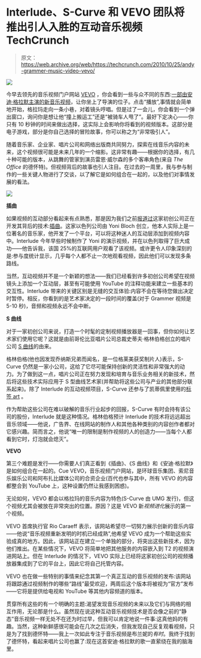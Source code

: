 # Interlude、S-Curve 和 VEVO 团队将推出引人入胜的互动音乐视频 TechCrunch

> 原文：<https://web.archive.org/web/https://techcrunch.com/2010/10/25/andy-grammer-music-video-vevo/>

![](img/81f04a30c4e6f1b8ec01f6166c57177a.png)

今早去领先的音乐视频门户网站 [VEVO](https://web.archive.org/web/20221005115925/http://www.vevo.com/) ，你会看到一些与众不同的东西:[一部由安迪·格拉默主演的新音乐视频](https://web.archive.org/web/20221005115925/http://vevo.com/videoevolved/andy-grammer/keep-your-head/)，让你坐上了导演的位子。点击“播放”,事情就会简单地开始，格拉玛走向一条小巷，对着镜头哼唱。但是过了一会儿，你会看到一个弹出窗口，询问你是想让他“撞上搬运工”还是“被骑车人甩了”。最好下定决心——你只有 10 秒钟的时间来做出选择，这实际上会影响你将看到的视频版本。这部分是电子游戏，部分是你自己选择的冒险故事，你可以称之为“非常吸引人”。

随着音乐家、企业家、唱片公司和网络出版商共同努力，探索在线音乐内容的未来，这个视频很可能是未来几年的一个缩影。这非常有趣——根据你的选择，有几十种可能的版本，从跳舞的管家到演员雷恩·威尔森的多个客串角色(来自 *The Office* 的德怀特)。但视频背后的故事也引人注目。在过去的一周里，我与参与制作的一些关键人物进行了交谈，以了解它是如何组合在一起的，以及他们对事情发展的看法。

![](img/9e6b1b85febeee62b4734581e111c832.png)

**插曲**

如果视频的互动部分看起来有点熟悉，那是因为我们之前[报道过](https://web.archive.org/web/20221005115925/https://beta.techcrunch.com/2010/05/04/interlude/)这家初创公司正在开发其背后的技术:[插曲](https://web.archive.org/web/20221005115925/http://www.interlude.fm/)。这家以色列公司由 Yoni Bloch 创立，他本人实际上是一位著名的音乐家，他开发了一个平台，可以将这种迷人的互动层添加到视频内容中。Interlude 今年早些时候制作了 Yoni 的演示视频，并在以色列取得了巨大成功——他告诉我，该国 25%的互联网用户观看了该视频。或许更令人印象深刻的是:参与度统计显示，几乎每个人都不止一次地观看视频，因此他们可以发现多条路线。

当然，互动视频并不是一个新颖的想法——我们已经看到许多初创公司希望在视频镜头上添加一个互动层，甚至有可能使用 YouTube 的注释功能来建立一些基本的交互性。Interlude 带来的关键区别是无缝的交互体验:内容不会在等待您做出决定时暂停。相反，你看到的是艺术家决定的一段时间的覆盖(对于 Grammer 视频是 5-10 秒)，音频和视频永远不会中断。

**S 曲线**

对于一家初创公司来说，打造一个时髦的定制视频播放器是一回事，但你如何让艺术家们使用它呢？这就是由前哥伦比亚唱片公司总裁史蒂夫·格林伯格创立的唱片公司 [S 曲线](https://web.archive.org/web/20221005115925/http://s-curverecords.com/home/)的由来。

格林伯格(他也因发现乔纳斯兄弟而闻名，是一位格莱美获奖制片人)表示，S-Curve 仍然是一家小公司，这给了它尽可能保持创新的灵活性和非常强大的动力。为了做到这一点，唱片公司正在努力发现和培育与音乐业务相关的新技术，然后将这些技术实际应用于 S 型曲线艺术家(并帮助将这些公司与产业的其他部分联系起来)。除了 Interlude 的互动视频项目，S-Curve 还参与了凯蒂佩里使用的[标签 art](https://web.archive.org/web/20221005115925/http://www.hashtagart.com/) 。

作为帮助这些公司在难以破解的音乐行业起步的回报，S-Curve 有时会持有该公司的股份，Interlude 就是这种情况。格林伯格预计 Interlude 的技术将远远超出音乐领域——他说，广告界、在线网站的制作人和其他各种类别的内容创作者都对它感兴趣。简而言之，他说“唯一的限制是制作视频的人的创造力——当每个人都看到它时，灯泡就会熄灭”。

**VEVO**

第三个难题是发行——你需要人们真正看到《插曲》、《S 曲线》和《安迪·格拉默》是如何组合在一起的。Cue VEVO，音乐视频门户网站，是环球音乐集团、索尼音乐娱乐公司和阿布扎比媒体公司的合资企业(百代也参与其中，所有 VEVO 的内容都整合到 YouTube 上，这种设置仍然让我感到困惑)。

无论如何，VEVO 都会以格拉玛的音乐内容为特色(S-Curve 由 UMG 发行)，但这个视频尤其会被放在非常突出的位置。原因？这是 VEVO 新*视频进化*展示的第一个视频。

VEVO 首席执行官 Rio Caraeff 表示，该网站希望尽一切努力展示创新的音乐内容——他说“音乐视频重新发明的时机已经成熟”,他希望 VEVO 成为一个帮助这些实验成真的地方。因此，该网站正在建立一个单独的部分，将突出这些新技术，因为他们推出。在某些情况下，VEVO 将简单地把其他服务的内容嵌入到 T2 的视频演进网站上。但在 Interlude 的情况下，VEVO 实际上已经将这家初创公司的视频播放器集成到了它的平台上，因此它将自己托管内容。

VEVO 也在做一些特别的事情来纪念其第一个真正互动的音乐视频的发布:该网站将跟踪通过视频制作的哪些“路线”最受欢迎，两周后这个版本将被视为“官方”发布——它将是提供给电视和 YouTube 等其他内容频道的版本。

贯穿所有这些的有一个明确的主题:渴望发现音乐视频的未来以及它们与网络的相互作用，无论那是什么。虽然现在说这种互动音乐视频技术是否会像之前的“静态”音乐视频一样无处不在还为时过早，但我可以肯定地说一件事:这真他妈的有趣。当然，这种新鲜感很可能会在几次之后消失，但我发现自己反复观看视频，只是为了找到德怀特——我上一次如此专注于音乐视频是布兰妮的*有时*。我终于找到了德怀特，看起来唱片公司也赢了:现在这首安迪·格拉默的歌一直萦绕在我的脑海里。